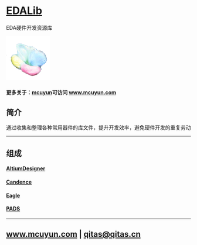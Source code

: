 ﻿# [EDALib](https://github.com/mcuyun/EDALib) 

EDA硬件开发资源库

[![sites](mcuyun/mcuyun.png)](http://www.mcuyun.com)

#### 更多关于：[mcuyun](https://github.com/mcuyun/whyme)可访问 www.mcuyun.com

## 简介

通过收集和整理各种常用器件的库文件，提升开发效率，避免硬件开发的重复劳动

---

## 组成

#### [AltiumDesigner](https://github.com/mcuyun/AltiumDesigner) 

#### [Candence](https://github.com/mcuyun/Candence) 

#### [Eagle](https://github.com/mcuyun/Eagle) 

#### [PADS](https://github.com/mcuyun/PADS) 

---

##  www.mcuyun.com   |   qitas@qitas.cn


